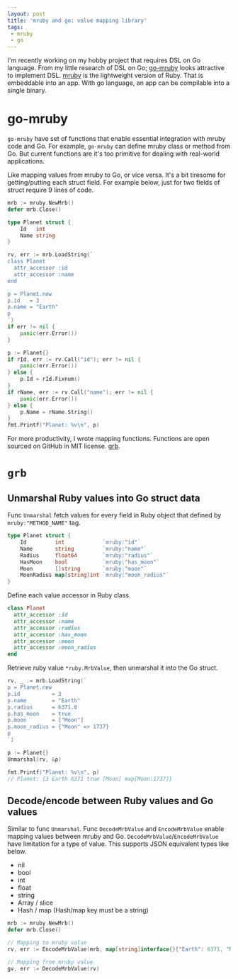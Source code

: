 ```yaml
---
layout: post
title: 'mruby and go: value mapping library'
tags:
 - mruby
 - go
---
```


I'm recently working on my hobby project that requires DSL on Go language. From my little research of DSL on Go; [go-mruby](https://github.com/mitchellh/go-mruby/) looks attractive to implement DSL. [mruby](https://github.com/mruby/mruby) is the lightweight version of Ruby. That is embeddable into an app.
With go language, an app can be compilable into a single binary. 

# go-mruby

`go-mruby` have set of functions that enable essential integration with mruby code and Go. For example, `go-mruby` can define mruby class or method from Go.
But current functions are it's too primitive for dealing with real-world applications.

Like mapping values from mruby to Go, or vice versa. It's a bit tiresome for getting/putting each struct field. For example below, just for two fields of struct require 9 lines of code.

```go
mrb := mruby.NewMrb()
defer mrb.Close()

type Planet struct {
    Id   int
    Name string
}

rv, err := mrb.LoadString(`
class Planet
  attr_accessor :id
  attr_accessor :name
end

p = Planet.new
p.id   = 3
p.name = "Earth"
p
`)
if err != nil {
    panic(err.Error())
}

p := Planet{}
if rId, err := rv.Call("id"); err != nil {
    panic(err.Error())
} else {
    p.Id = rId.Fixnum()
}
if rName, err := rv.Call("name"); err != nil {
    panic(err.Error())
} else {
    p.Name = rName.String()
}
fmt.Printf("Planet: %v\n", p)
```

For more productivity, I wrote mapping functions. Functions are open sourced on GitHub in MIT license. [grb](https://github.com/watermint/grb). 

# `grb`

## Unmarshal Ruby values into Go struct data

Func `Unmarshal` fetch values for every field in Ruby object that defined by `mruby:"METHOD_NAME"` tag. 

```go
type Planet struct {
    Id         int            `mruby:"id"`
    Name       string         `mruby:"name"`
    Radius     float64        `mruby:"radius"`
    HasMoon    bool           `mruby:"has_moon"`
    Moon       []string       `mruby:"moon"`
    MoonRadius map[string]int `mruby:"moon_radius"`
}
```

Define each value accessor in Ruby class.

```ruby
class Planet
  attr_accessor :id
  attr_accessor :name
  attr_accessor :radius
  attr_accessor :has_moon
  attr_accessor :moon
  attr_accessor :moon_radius
end
```

Retrieve ruby value `*ruby.MrbValue`, then unmarshal it into the Go struct.

```go
rv, _ := mrb.LoadString(`
p = Planet.new
p.id          = 3
p.name        = "Earth"
p.radius      = 6371.0
p.has_moon    = true
p.moon        = ["Moon"]
p.moon_radius = {"Moon" => 1737}
p
`)

p := Planet{}
Unmarshal(rv, &p)

fmt.Printf("Planet: %v\n", p)
// Planet: {3 Earth 6371 true [Moon] map[Moon:1737]}
```

## Decode/encode between Ruby values and Go values

Similar to func `Unmarshal`. Func `DecodeMrbValue` and `EncodeMrbValue` enable mapping values between mruby and Go.
`DecodeMrbValue`/`EncodeMrbValue` have limitation for a type of value.
This supports JSON equivalent types like below.

* nil
* bool
* int
* float
* string
* Array / slice
* Hash / map (Hash/map key must be a string)

```go
mrb := mruby.NewMrb()
defer mrb.Close()

// Mapping to mruby value
rv, err := EncodeMrbValue(mrb, map[string]interface{}{"Earth": 6371, "Moon": 1737})

// Mapping from mruby value
gv, err := DecodeMrbValue(rv)
```
